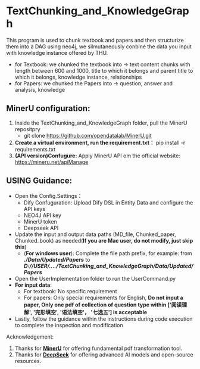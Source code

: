 # TextChunking_and_KnowledgeGraph
This program is used to chunk textbook and papers and then structurize them into a DAG using neo4j, we silmutaneously conbine the data you input with knowledge instance offered by THU.
- for Textbook: we chunked the textbook into -> text content chunks with length between 600 and 1000, title to which it belongs and parent title to which it belongs, knowledge instance, relationships
- for Papers: we chunked the Papers into -> question, answer and analysis, knowledge

## MinerU configuration:
1. Inside the TextChunking_and_KnowledgeGraph folder, pull the MinerU repositpry
   - git clone https://github.com/opendatalab/MinerU.git
2. **Create a virtual environment, run the requirement.txt：** pip install -r requirements.txt
3. **(API version)Confugure:** Apply MinerU API om the official website: https://mineru.net/apiManage

## USING Guidance:
- Open the Config.Settings：
     - Dify Confuguration: Upload Dify DSL in Entity Data and configure the API keys
     - NEO4J API key
     - MinerU token
     - Deepseek API
- Update the input and output data paths (MD_file, Chunked_paper, Chunked_book) as needed(**If you are Mac user, do not modify, just skip this**)
  - (**For windows user**): Complete the file path prefix, for example: from ***./Data/Updated/Papers*** to ***D://USER/..../TextChunking_and_KnowledgeGraph/Data/Updated/Papers***
- Open the UserImplementation folder to run the UserCommand.py
- **For input data**:
     - For textbook: No specific requirement
     - For papers: Only special requirements for English, **Do not input a paper, Only one pdf of collection of question type within \['阅读理解', '完形填空', '语法填空'， '七选五'\] is acceptable**
- Lastly, follow the guidance within the instructions during code execution to complete the inspection and modification



Acknowledgement:
1. Thanks for **[MinerU](https://github.com/opendatalab/MinerU)** for offering fundamental pdf transformation tool.
2. Thanks for **[DeepSeek](https://github.com/deepseek-ai)** for offering advanced AI models and open-source resources.
